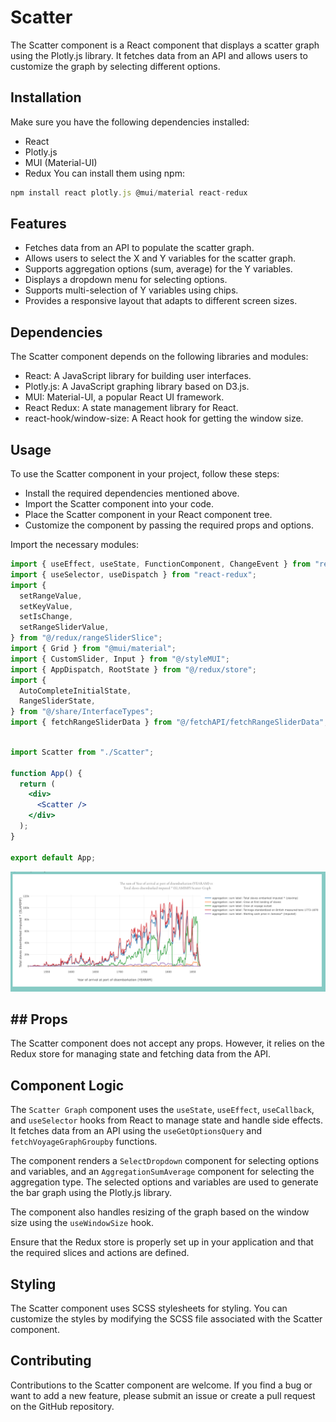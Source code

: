 # Scatter

The Scatter component is a React component that displays a scatter graph using the Plotly.js library. It fetches data from an API and allows users to customize the graph by selecting different options.
## Installation
Make sure you have the following dependencies installed:

- React
- Plotly.js
- MUI (Material-UI)
- Redux
You can install them using npm:
```js
npm install react plotly.js @mui/material react-redux
```
## Features
- Fetches data from an API to populate the scatter graph.
- Allows users to select the X and Y variables for the scatter graph.
- Supports aggregation options (sum, average) for the Y variables.
- Displays a dropdown menu for selecting options.
- Supports multi-selection of Y variables using chips.
- Provides a responsive layout that adapts to different screen sizes.
## Dependencies

The Scatter component depends on the following libraries and modules:

- React: A JavaScript library for building user interfaces.
- Plotly.js: A JavaScript graphing library based on D3.js.
- MUI: Material-UI, a popular React UI framework.
- React Redux: A state management library for React.
- react-hook/window-size: A React hook for getting the window size.
## Usage
To use the Scatter component in your project, follow these steps:

- Install the required dependencies mentioned above.
- Import the Scatter component into your code.
- Place the Scatter component in your React component tree.
- Customize the component by passing the required props and options.

Import the necessary modules:


```jsx
import { useEffect, useState, FunctionComponent, ChangeEvent } from "react";
import { useSelector, useDispatch } from "react-redux";
import {
  setRangeValue,
  setKeyValue,
  setIsChange,
  setRangeSliderValue,
} from "@/redux/rangeSliderSlice";
import { Grid } from "@mui/material";
import { CustomSlider, Input } from "@/styleMUI";
import { AppDispatch, RootState } from "@/redux/store";
import {
  AutoCompleteInitialState,
  RangeSliderState,
} from "@/share/InterfaceTypes";
import { fetchRangeSliderData } from "@/fetchAPI/fetchRangeSliderData";
```

```jsx

import Scatter from "./Scatter";

function App() {
  return (
    <div>
      <Scatter />
    </div>
  );
}

export default App;
```
![aggregation](../../../assets/scatter.png)
## ## Props

The Scatter component does not accept any props. However, it relies on the Redux store for managing state and fetching data from the API.

## Component Logic
The `Scatter Graph` component uses the `useState`, `useEffect`, `useCallback`, and `useSelector` hooks from React to manage state and handle side effects. It fetches data from an API using the `useGetOptionsQuery` and `fetchVoyageGraphGroupby` functions.

The component renders a `SelectDropdown` component for selecting options and variables, and an `AggregationSumAverage` component for selecting the aggregation type. The selected options and variables are used to generate the bar graph using the Plotly.js library.

The component also handles resizing of the graph based on the window size using the `useWindowSize` hook.

Ensure that the Redux store is properly set up in your application and that the required slices and actions are defined.

## Styling
The Scatter component uses SCSS stylesheets for styling. You can customize the styles by modifying the SCSS file associated with the Scatter component.

## Contributing
Contributions to the Scatter component are welcome. If you find a bug or want to add a new feature, please submit an issue or create a pull request on the GitHub repository.

